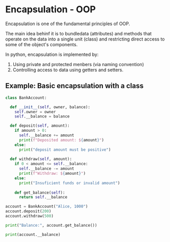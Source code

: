 # Encapsulation - OOP

Encapsulation is one of the fundamental principles of OOP.

The main idea behinf it is to bundledata (attributes) and methods that operate on the data into a single unit (class) 
and restricting direct access to some of the object's components.

In python, encapsulation is implemented by:

1. Using private and protected menbers (via naming convention)
2. Controlling access to data using getters and setters.

## Example: Basic encapsulation with a class

```python
class BankAccount:

  def __init__(self, owner, balance):
    self.owner = owner
    self.__balance = balance

  def deposit(self, amount):
    if amount > 0:
      self.__balance += amount
      print(f"Deposited amount: ${amount}")
    else:
      print("deposit amount must be positive")
  
  def withdraw(self, amount):
    if 0 < amount <= self.__balance:
      self.__balance -= amount
      print(f"Withdraw: ${amount}")
    else:
      print("Insuficient funds or invalid amount")
    
    def get_balance(self):
      return self.__balance

account = BankAccount("Alice, 1000")
account.deposit(200)
account.withdraw(500)

print("Balance:", account.get_balance())

print(account.__balance)
```

